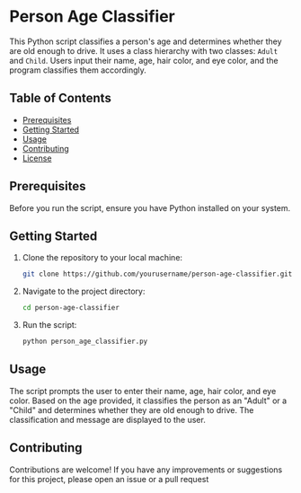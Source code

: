 # Person Age Classifier

This Python script classifies a person's age and determines whether they are old enough to drive. It uses a class hierarchy with two classes: `Adult` and `Child`. Users input their name, age, hair color, and eye color, and the program classifies them accordingly.

## Table of Contents
- [Prerequisites](#prerequisites)
- [Getting Started](#getting-started)
- [Usage](#usage)
- [Contributing](#contributing)
- [License](#license)

## Prerequisites

Before you run the script, ensure you have Python installed on your system.

## Getting Started

1. Clone the repository to your local machine:

   ```bash
   git clone https://github.com/yourusername/person-age-classifier.git
   ```

2. Navigate to the project directory:

   ```bash
   cd person-age-classifier
   ```

3. Run the script:

   ```bash
   python person_age_classifier.py
   ```

## Usage

The script prompts the user to enter their name, age, hair color, and eye color. Based on the age provided, it classifies the person as an "Adult" or a "Child" and determines whether they are old enough to drive. The classification and message are displayed to the user.

## Contributing

Contributions are welcome! If you have any improvements or suggestions for this project, please open an issue or a pull request
